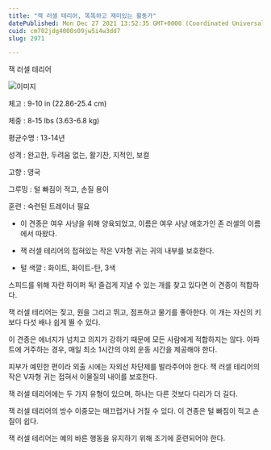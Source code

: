 ```yaml
---
title: "잭 러셀 테리어, 똑똑하고 재미있는 활동가"
datePublished: Mon Dec 27 2021 13:52:35 GMT+0000 (Coordinated Universal Time)
cuid: cm702jdg4000s09jw5i4w3dd7
slug: 2971

---
```



잭 러셀 테리어

![이미지](https://cdn.hashnode.com/res/hashnode/image/upload/v1739253348115/a656cde6-bcef-440e-8dac-b23a22fea8d7.jpeg)

체고 : 9-10 in (22.86-25.4 cm)

체중 : 8-15 lbs (3.63-6.8 kg)

평균수명 : 13-14년

성격 : 완고한, 두려움 없는, 활기찬, 지적인, 보컬

고향 : 영국

그루밍 : 털 빠짐이 적고, 손질 용이

훈련 : 숙련된 트레이너 필요

* 이 견종은 여우 사냥을 위해 양육되었고, 이름은 여우 사냥 애호가인 존 러셀의 이름에서 따왔다.

* 잭 러셀 테리어의 접혀있는 작은 V자형 귀는 귀의 내부를 보호한다.

* 털 색깔 : 화이트, 화이트-탄, 3색

스피드를 위해 자란 하이퍼 독! 즐겁게 지낼 수 있는 개를 찾고 있다면 이 견종이 적합하다.

잭 러셀 테리어는 짖고, 원을 그리고 뛰고, 점프하고 물기를 좋아한다. 이 개는 자신의 키보다 다섯 배나 쉽게 뛸 수 있다.

이 견종은 에너지가 넘치고 의지가 강하기 때문에 모든 사람에게 적합하지는 않다. 아파트에 거주하는 경우, 매일 최소 1시간의 야외 운동 시간을 제공해야 한다.

피부가 예민한 편이라 외출 시에는 자외선 차단제를 발라주어야 한다. 잭 러셀 테리어의 작은 V자형 귀는 접혀서 이물질의 내이를 보호한다.

잭 러셀 테리어에는 두 가지 유형이 있으며, 하나는 다른 것보다 다리가 더 길다.

잭 러셀 테리어의 방수 이중모는 매끄럽거나 거칠 수 있다. 이 견종은 털 빠짐이 적고 손질이 쉽다.

잭 러셀 테리어는 예의 바른 행동을 유지하기 위해 조기에 훈련되어야 한다.